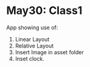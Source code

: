 # May30: Class1
App showing use of:
1. Linear Layout
2. Relative Layout
3. Insert Image in asset folder
4. Inset clock.
